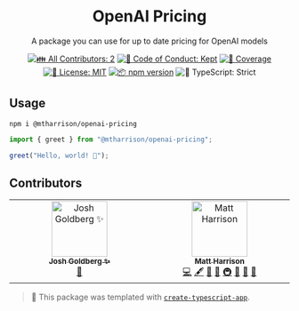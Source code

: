 <h1 align="center">OpenAI Pricing</h1>

<p align="center">A package you can use for up to date pricing for OpenAI models</p>

<p align="center">
	<!-- prettier-ignore-start -->
	<!-- ALL-CONTRIBUTORS-BADGE:START - Do not remove or modify this section -->
	<a href="#contributors" target="_blank"><img alt="👪 All Contributors: 2" src="https://img.shields.io/badge/%F0%9F%91%AA_all_contributors-2-21bb42.svg" /></a>
<!-- ALL-CONTRIBUTORS-BADGE:END -->
	<!-- prettier-ignore-end -->
	<a href="https://github.com/mtharrison/openai-pricing/blob/main/.github/CODE_OF_CONDUCT.md" target="_blank"><img alt="🤝 Code of Conduct: Kept" src="https://img.shields.io/badge/%F0%9F%A4%9D_code_of_conduct-kept-21bb42" /></a>
	<a href="https://codecov.io/gh/mtharrison/openai-pricing" target="_blank"><img alt="🧪 Coverage" src="https://img.shields.io/codecov/c/github/mtharrison/openai-pricing?label=%F0%9F%A7%AA%20coverage" /></a>
	<a href="https://github.com/mtharrison/openai-pricing/blob/main/LICENSE.md" target="_blank"><img alt="📝 License: MIT" src="https://img.shields.io/badge/%F0%9F%93%9D_license-MIT-21bb42.svg"></a>
	<a href="http://npmjs.com/package/@mtharrison/openai-pricing"><img alt="📦 npm version" src="https://img.shields.io/npm/v/@mtharrison/openai-pricing?color=21bb42&label=%F0%9F%93%A6%20npm" /></a>
	<img alt="💪 TypeScript: Strict" src="https://img.shields.io/badge/%F0%9F%92%AA_typescript-strict-21bb42.svg" />
</p>

## Usage

```shell
npm i @mtharrison/openai-pricing
```

```ts
import { greet } from "@mtharrison/openai-pricing";

greet("Hello, world! 💖");
```

## Contributors

<!-- spellchecker: disable -->
<!-- ALL-CONTRIBUTORS-LIST:START - Do not remove or modify this section -->
<!-- prettier-ignore-start -->
<!-- markdownlint-disable -->
<table>
  <tbody>
    <tr>
      <td align="center" valign="top" width="14.28%"><a href="http://www.joshuakgoldberg.com/"><img src="https://avatars.githubusercontent.com/u/3335181?v=4?s=100" width="100px;" alt="Josh Goldberg ✨"/><br /><sub><b>Josh Goldberg ✨</b></sub></a><br /><a href="#tool-JoshuaKGoldberg" title="Tools">🔧</a></td>
      <td align="center" valign="top" width="14.28%"><a href="http://matt-harrison.com/"><img src="https://avatars.githubusercontent.com/u/916064?v=4?s=100" width="100px;" alt="Matt Harrison"/><br /><sub><b>Matt Harrison</b></sub></a><br /><a href="https://github.com/mtharrison/openai-pricing/commits?author=mtharrison" title="Code">💻</a> <a href="#content-mtharrison" title="Content">🖋</a> <a href="https://github.com/mtharrison/openai-pricing/commits?author=mtharrison" title="Documentation">📖</a> <a href="#ideas-mtharrison" title="Ideas, Planning, & Feedback">🤔</a> <a href="#infra-mtharrison" title="Infrastructure (Hosting, Build-Tools, etc)">🚇</a> <a href="#maintenance-mtharrison" title="Maintenance">🚧</a> <a href="#projectManagement-mtharrison" title="Project Management">📆</a> <a href="#tool-mtharrison" title="Tools">🔧</a></td>
    </tr>
  </tbody>
</table>

<!-- markdownlint-restore -->
<!-- prettier-ignore-end -->

<!-- ALL-CONTRIBUTORS-LIST:END -->
<!-- spellchecker: enable -->

<!-- You can remove this notice if you don't want it 🙂 no worries! -->

> 💙 This package was templated with [`create-typescript-app`](https://github.com/JoshuaKGoldberg/create-typescript-app).

